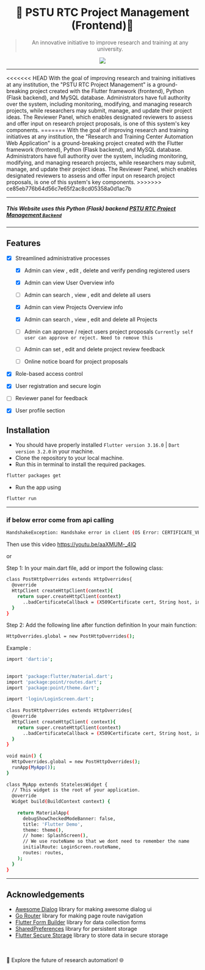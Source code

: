 <div align="center">
  <h1>🌟 PSTU RTC Project Management (Frontend)🌟 </h1>


> An innovative initiative to improve research and training at any university.

[![](https://skillicons.dev/icons?i=flutter,dart,vscode,py,mysql)]()
</div>
<hr/>
<<<<<<< HEAD
With the goal of improving research and training initiatives at any institution, the "PSTU RTC Project Management" is a ground-breaking project created with the Flutter framework (frontend), Python (Flask backend), and MySQL database. Administrators have full authority over the system, including monitoring, modifying, and managing research projects, while researchers may submit, manage, and update their project ideas. The Reviewer Panel, which enables designated reviewers to assess and offer input on research project proposals, is one of this system's key components.
=======
With the goal of improving research and training initiatives at any institution, the "Research and Training Center Automation Web Application" is a ground-breaking project created with the Flutter framework (frontend), Python (Flask backend), and MySQL database. Administrators have full authority over the system, including monitoring, modifying, and managing research projects, while researchers may submit, manage, and update their project ideas. The Reviewer Panel, which enables designated reviewers to assess and offer input on research project proposals, is one of this system's key components.
>>>>>>> ce85eb776b64d56c7e65f2ac8cd05358a0d1ac7b
<hr>

##### This Website uses this Python (Flask) backend [PSTU RTC Project Management `Backend`](https://github.com/Rakibul73/rtc_project_backend) 
<hr>

## Features

- [x] Streamlined administrative processes
    - [x] Admin can view , edit , delete and verify pending registered users
    - [x] Admin can view User Overview info
    - [ ] Admin can search , view , edit and delete all users
    - [x] Admin can view Projects Overview info
    - [x] Admin can search , view , edit and delete all Projects
    - [ ] Admin can approve / reject users project proposals `Currently self user can approve or reject. Need to remove this`
    - [ ] Admin can set , edit and delete project review feedback
    - [ ] Online notice board for project proposals


- [x] Role-based access control
- [x] User registration and secure login
- [ ] Reviewer panel for feedback
- [x] User profile section



## Installation

* You should have properly installed `Flutter version 3.16.0` | `Dart version 3.2.0` in your machine.
* Clone the repository to your local machine.
* Run this in terminal to install the required packages.
```bash
flutter packages get
```
* Run the app using
```bash
flutter run
```

<hr>

### if below error come from api calling

```bash
HandshakeException: Handshake error in client (OS Error: CERTIFICATE_VERIFY_FAILED: certificate has expired(handshake.cc:393))
```
Then use this video 
https://youtu.be/aaXMUM-_4lQ

or

Step 1:
In your main.dart file, add or import the following class:
```bash
class PostHttpOverrides extends HttpOverrides{
  @override
  HttpClient createHttpClient(context){
    return super.createHttpClient(context)
      ..badCertificateCallback = (X509Certificate cert, String host, int port)=> true;
  }
}
```
Step 2:
Add the following line after function definition In your main function:
```bash
HttpOverrides.global = new PostHttpOverrides();
```
Example :
```bash
import 'dart:io';
 
 
import 'package:flutter/material.dart';
import 'package:point/routes.dart';
import 'package:point/theme.dart';
 
import 'login/LoginScreen.dart';
 
class PostHttpOverrides extends HttpOverrides{
  @override
  HttpClient createHttpClient( context){
    return super.createHttpClient(context)
      ..badCertificateCallback = (X509Certificate cert, String host, int port)=> true;
  }
}
 
void main() {
  HttpOverrides.global = new PostHttpOverrides();
  runApp(MyApp());
}
 
class MyApp extends StatelessWidget {
  // This widget is the root of your application.
  @override
  Widget build(BuildContext context) {
 
    return MaterialApp(
      debugShowCheckedModeBanner: false,
      title: 'Flutter Demo',
      theme: theme(),
      // home: SplashScreen(),
      // We use routeName so that we dont need to remember the name
      initialRoute: LoginScreen.routeName,
      routes: routes,
    );
  }
}
```

<hr>

## Acknowledgements

- [Awesome Dialog](https://pub.dev/packages/awesome_dialog) library for making awesome dialog ui
- [Go Router](https://pub.dev/packages/go_router) library for making page route navigation
- [Flutter Form Builder](https://pub.dev/packages/flutter_form_builder) library for data collection forms
- [SharedPreferences](https://pub.dev/packages/shared_preferences) library for persistent storage
- [Flutter Secure Storage](https://pub.dev/packages/flutter_secure_storage) library to store data in secure storage

<br>
<br>
🚀 Explore the future of research automation! 🌐
